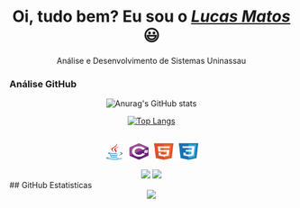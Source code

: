 <div>
  <h1 align="center">Oi, tudo bem? Eu sou o <a href="https://www.linkedin.com/in/lucas-matos-b02754115/"><i>Lucas Matos</i></a> 😃️</h1>
  <p align="center">Análise e Desenvolvimento de Sistemas Uninassau</p> 
</div>


### Análise GitHub
<div align="center">

 ![Anurag's GitHub stats](https://github-readme-stats.vercel.app/api?username=LucasMatos86&show_icons=true&theme=radical)
  
  [![Top Langs](https://github-readme-stats.vercel.app/api/top-langs/?username=LucasMatos86&theme=dracula&layout=compact)](https://github.com/LucasMatos86/github-readme-stats)
    
  
</div>

<div align="center" valign="top"><br>
  <img align="center" alt="Java" height="30" width="40" src="https://raw.githubusercontent.com/devicons/devicon/master/icons/java/java-original.svg">
   <img align="center" alt="c#" height="30" width="40" src="https://raw.githubusercontent.com/devicons/devicon/master/icons/csharp/csharp-original.svg">
  <img align="center" alt="HTML" height="30" width="40" src="https://raw.githubusercontent.com/devicons/devicon/master/icons/html5/html5-original.svg">
  <img align="center" alt="CSS" height="30" width="40" src="https://raw.githubusercontent.com/devicons/devicon/master/icons/css3/css3-original.svg">
</div><br>
<div align="center">
  <a href="https://www.linkedin.com/in/lucas-matos-6462742ab" target="_blank"><img src="https://img.shields.io/badge/-LinkedIn-%230077B5?style=for-the-badge&logo=linkedin&logoColor=white" target="_blank"></a> 
  <a href="mailto:lucasmats86@gmail.com"><img src="https://img.shields.io/badge/-Gmail-%23333?style=for-the-badge&logo=gmail&logoColor=white" target="_blank"></a>
</div>
  ## GitHub Estatistícas

 
<div align="center">
  <img height="300em" src=https://github-profile-summary-cards.vercel.app/api/cards/profile-details?username=LucasMatos86&theme=dracula&hide_border=false&&layout=compact/>
</div>
